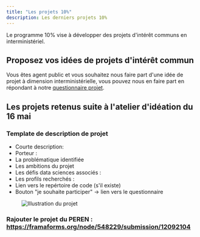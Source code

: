 ```yaml
---
title: "Les projets 10%"
description: Les derniers projets 10%
---
```


Le programme 10% vise à développer des projets d'intérêt communs en interministériel.

## Proposez vos idées de projets d'intérêt commun 

Vous êtes agent public et vous souhaitez nous faire part d'une idée de projet à dimension interministérielle, vous pouvez nous en faire part en répondant à notre [questionnaire projet](https://framaforms.org/appel-a-idees-de-projets-programme-10-pourcent-1648137237). 


## Les projets retenus suite à l'atelier d'idéation du 16 mai 

### Template de description de projet 

* Courte description: 
* Porteur : 
* La problématique identifiée
* Les ambitions du projet 
* Les défis data sciences associés :
* Les profils recherchés :  
* Lien vers le repértoire de code (s'il existe)
* Bouton "je souhaite participer" -> lien vers le questionnaire 


<figure class="fr-content-media fr-content-media--sm">
    <div class="fr-content-media__img">
        <img src="" alt="Illustration du projet">
    </div>
</figure>




### Rajouter le projet du PEREN : https://framaforms.org/node/548229/submission/12092104 